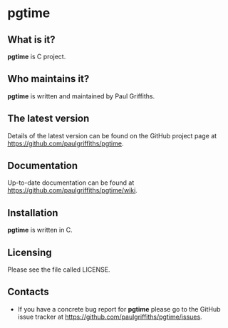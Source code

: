 pgtime
======

What is it?
-----------

**pgtime** is C project.

Who maintains it?
-----------------
**pgtime** is written and maintained by Paul Griffiths.

The latest version
------------------
Details of the latest version can be found on the GitHub project page at
<https://github.com/paulgriffiths/pgtime>.

Documentation
-------------
Up-to-date documentation can be found at
<https://github.com/paulgriffiths/pgtime/wiki>.

Installation
------------
**pgtime** is written in C.

Licensing
---------
Please see the file called LICENSE.

Contacts
--------
* If you have a concrete bug report for **pgtime** please go to the GitHub
issue tracker at <https://github.com/paulgriffiths/pgtime/issues>.
